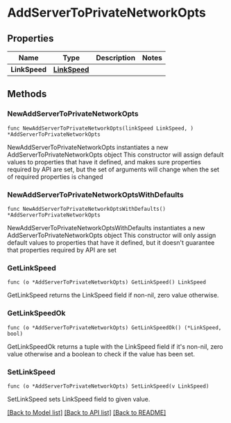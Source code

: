 # AddServerToPrivateNetworkOpts

## Properties

Name | Type | Description | Notes
------------ | ------------- | ------------- | -------------
**LinkSpeed** | [**LinkSpeed**](LinkSpeed.md) |  | 

## Methods

### NewAddServerToPrivateNetworkOpts

`func NewAddServerToPrivateNetworkOpts(linkSpeed LinkSpeed, ) *AddServerToPrivateNetworkOpts`

NewAddServerToPrivateNetworkOpts instantiates a new AddServerToPrivateNetworkOpts object
This constructor will assign default values to properties that have it defined,
and makes sure properties required by API are set, but the set of arguments
will change when the set of required properties is changed

### NewAddServerToPrivateNetworkOptsWithDefaults

`func NewAddServerToPrivateNetworkOptsWithDefaults() *AddServerToPrivateNetworkOpts`

NewAddServerToPrivateNetworkOptsWithDefaults instantiates a new AddServerToPrivateNetworkOpts object
This constructor will only assign default values to properties that have it defined,
but it doesn't guarantee that properties required by API are set

### GetLinkSpeed

`func (o *AddServerToPrivateNetworkOpts) GetLinkSpeed() LinkSpeed`

GetLinkSpeed returns the LinkSpeed field if non-nil, zero value otherwise.

### GetLinkSpeedOk

`func (o *AddServerToPrivateNetworkOpts) GetLinkSpeedOk() (*LinkSpeed, bool)`

GetLinkSpeedOk returns a tuple with the LinkSpeed field if it's non-nil, zero value otherwise
and a boolean to check if the value has been set.

### SetLinkSpeed

`func (o *AddServerToPrivateNetworkOpts) SetLinkSpeed(v LinkSpeed)`

SetLinkSpeed sets LinkSpeed field to given value.



[[Back to Model list]](../README.md#documentation-for-models) [[Back to API list]](../README.md#documentation-for-api-endpoints) [[Back to README]](../README.md)


